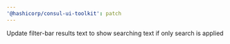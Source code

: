 ```yaml
---
'@hashicorp/consul-ui-toolkit': patch
---
```


Update filter-bar results text to show searching text if only search is applied
